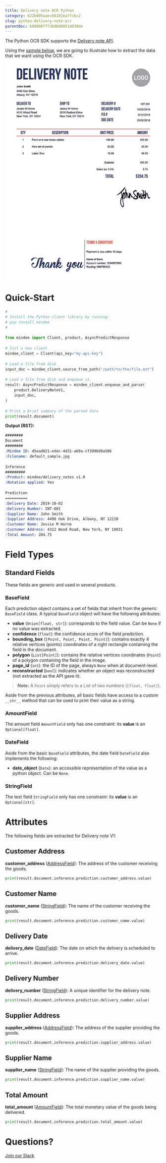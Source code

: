 ```yaml
---
title: Delivery note OCR Python
category: 622b805aaec68102ea7fcbc2
slug: python-delivery-note-ocr
parentDoc: 609808f773b0b90051d839de
---
```

The Python OCR SDK supports the [Delivery note API](https://platform.mindee.com/mindee/delivery_notes).

Using the [sample below](https://github.com/mindee/client-lib-test-data/blob/main/products/delivery_notes/default_sample.jpg), we are going to illustrate how to extract the data that we want using the OCR SDK.
![Delivery note sample](https://github.com/mindee/client-lib-test-data/blob/main/products/delivery_notes/default_sample.jpg?raw=true)

# Quick-Start
```py
#
# Install the Python client library by running:
# pip install mindee
#

from mindee import Client, product, AsyncPredictResponse

# Init a new client
mindee_client = Client(api_key="my-api-key")

# Load a file from disk
input_doc = mindee_client.source_from_path("/path/to/the/file.ext")

# Load a file from disk and enqueue it.
result: AsyncPredictResponse = mindee_client.enqueue_and_parse(
    product.DeliveryNoteV1,
    input_doc,
)

# Print a brief summary of the parsed data
print(result.document)

```

**Output (RST):**
```rst
########
Document
########
:Mindee ID: d5ead821-edec-4d31-a69a-cf3998d9a506
:Filename: default_sample.jpg

Inference
#########
:Product: mindee/delivery_notes v1.0
:Rotation applied: Yes

Prediction
==========
:Delivery Date: 2019-10-02
:Delivery Number: INT-001
:Supplier Name: John Smith
:Supplier Address: 4490 Oak Drive, Albany, NY 12210
:Customer Name: Jessie M Horne
:Customer Address: 4312 Wood Road, New York, NY 10031
:Total Amount: 204.75
```

# Field Types
## Standard Fields
These fields are generic and used in several products.

### BaseField
Each prediction object contains a set of fields that inherit from the generic `BaseField` class.
A typical `BaseField` object will have the following attributes:

* **value** (`Union[float, str]`): corresponds to the field value. Can be `None` if no value was extracted.
* **confidence** (`float`): the confidence score of the field prediction.
* **bounding_box** (`[Point, Point, Point, Point]`): contains exactly 4 relative vertices (points) coordinates of a right rectangle containing the field in the document.
* **polygon** (`List[Point]`): contains the relative vertices coordinates (`Point`) of a polygon containing the field in the image.
* **page_id** (`int`): the ID of the page, always `None` when at document-level.
* **reconstructed** (`bool`): indicates whether an object was reconstructed (not extracted as the API gave it).

> **Note:** A `Point` simply refers to a List of two numbers (`[float, float]`).


Aside from the previous attributes, all basic fields have access to a custom `__str__` method that can be used to print their value as a string.


### AmountField
The amount field `AmountField` only has one constraint: its **value** is an `Optional[float]`.

### DateField
Aside from the basic `BaseField` attributes, the date field `DateField` also implements the following: 

* **date_object** (`Date`): an accessible representation of the value as a python object. Can be `None`.

### StringField
The text field `StringField` only has one constraint: its **value** is an `Optional[str]`.

# Attributes
The following fields are extracted for Delivery note V1:

## Customer Address
**customer_address** ([AddressField](#addressfield)): The address of the customer receiving the goods.

```py
print(result.document.inference.prediction.customer_address.value)
```

## Customer Name
**customer_name** ([StringField](#stringfield)): The name of the customer receiving the goods.

```py
print(result.document.inference.prediction.customer_name.value)
```

## Delivery Date
**delivery_date** ([DateField](#datefield)): The date on which the delivery is scheduled to arrive.

```py
print(result.document.inference.prediction.delivery_date.value)
```

## Delivery Number
**delivery_number** ([StringField](#stringfield)): A unique identifier for the delivery note.

```py
print(result.document.inference.prediction.delivery_number.value)
```

## Supplier Address
**supplier_address** ([AddressField](#addressfield)): The address of the supplier providing the goods.

```py
print(result.document.inference.prediction.supplier_address.value)
```

## Supplier Name
**supplier_name** ([StringField](#stringfield)): The name of the supplier providing the goods.

```py
print(result.document.inference.prediction.supplier_name.value)
```

## Total Amount
**total_amount** ([AmountField](#amountfield)): The total monetary value of the goods being delivered.

```py
print(result.document.inference.prediction.total_amount.value)
```

# Questions?
[Join our Slack](https://join.slack.com/t/mindee-community/shared_invite/zt-2d0ds7dtz-DPAF81ZqTy20chsYpQBW5g)
